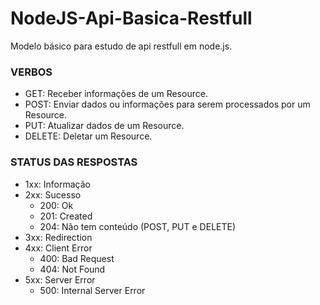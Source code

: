 # NodeJS-Api-Basica-Restfull
Modelo básico para estudo de api restfull em node.js.

### VERBOS
- GET: Receber informações de um Resource.
- POST: Enviar dados ou informações para serem processados por um Resource.
- PUT: Atualizar dados de um Resource.
- DELETE: Deletar um Resource.


### STATUS DAS RESPOSTAS
- 1xx: Informação
- 2xx: Sucesso
    - 200: Ok
    - 201: Created
    - 204: Não tem conteúdo (POST, PUT e DELETE)
- 3xx: Redirection
- 4xx: Client Error
    - 400: Bad Request
    - 404: Not Found
- 5xx: Server Error
    - 500: Internal Server Error
